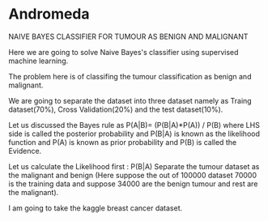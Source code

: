 # Andromeda

NAIVE BAYES CLASSIFIER FOR TUMOUR AS BENIGN AND MALIGNANT

Here we are going to solve Naive Bayes's classifier using supervised machine learning.

The problem here is of classifing the tumour classification as benign and malignant.

We are going to separate the dataset into three dataset namely as Traing dataset(70%), Cross Validation(20%) and the test dataset(10%).

Let us discussed the Bayes rule as P(A|B)= (P(B|A)*P(A)) / P(B) where LHS side is called the posterior probability and P(B|A) is known as the likelihood function and P(A) is known as prior probability and P(B) is called the Evidence.

Let us calculate the Likelihood first :
          P(B|A)
					Separate the tumour dataset as the malignant and benign (Here suppose the out of 100000 dataset 70000 is the training data and             suppose 34000 are the benign tumour and rest are the malignant).
					
I am going to take the kaggle breast cancer dataset.


					
					


